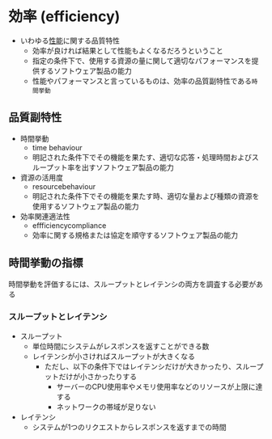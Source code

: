 # 効率 (efficiency)

* いわゆる[性能](02_ability)に関する品質特性
    * 効率が良ければ結果として性能もよくなるだろうということ
    * 指定の条件下で、使用する資源の量に関して適切なパフォーマンスを提供するソフトウェア製品の能力
    * 性能やパフォーマンスと言っているものは、効率の品質副特性である`時間挙動`

## 品質副特性

* 時間挙動
    * time behaviour
    * 明記された条件下でその機能を果たす、適切な応答・処理時間およびスループット率を出すソフトウェア製品の能力
* 資源の活用度
    * resourcebehaviour
    * 明記された条件下でその機能を果たす時、適切な量および種類の資源を使用するソフトウェア製品の能力
* 効率関連適法性
    * effficiencycompliance
    * 効率に関する規格または協定を順守するソフトウェア製品の能力


## 時間挙動の指標

時間挙動を評価するには、スループットとレイテンシの両方を調査する必要がある

### スループットとレイテンシ

* スループット
    * 単位時間にシステムがレスポンスを返すことができる数
    * レイテンシが小さければスループットが大きくなる
        * ただし、以下の条件下ではレイテンシだけが大きかったり、スループットだけが小さかったりする
            * サーバーのCPU使用率やメモリ使用率などのリソースが上限に達する
            * ネットワークの帯域が足りない
* レイテンシ
    * システムが1つのリクエストからレスポンスを返すまでの時間
